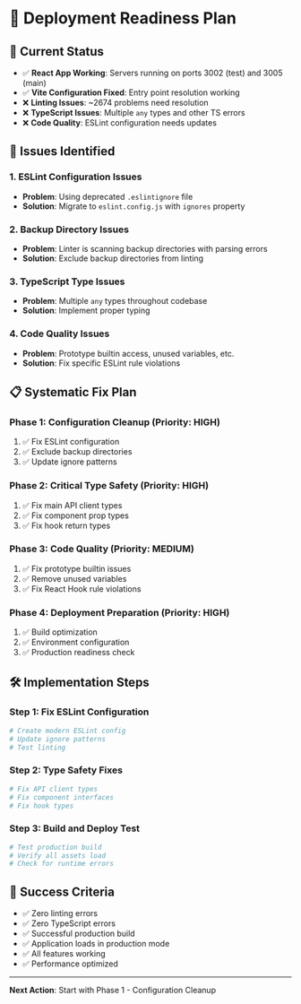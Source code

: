 # 🚀 Deployment Readiness Plan

## 🎯 Current Status
- ✅ **React App Working**: Servers running on ports 3002 (test) and 3005 (main)
- ✅ **Vite Configuration Fixed**: Entry point resolution working
- ❌ **Linting Issues**: ~2674 problems need resolution
- ❌ **TypeScript Issues**: Multiple `any` types and other TS errors
- ❌ **Code Quality**: ESLint configuration needs updates

## 🔧 Issues Identified

### 1. **ESLint Configuration Issues**
- **Problem**: Using deprecated `.eslintignore` file
- **Solution**: Migrate to `eslint.config.js` with `ignores` property

### 2. **Backup Directory Issues**
- **Problem**: Linter is scanning backup directories with parsing errors
- **Solution**: Exclude backup directories from linting

### 3. **TypeScript Type Issues**
- **Problem**: Multiple `any` types throughout codebase
- **Solution**: Implement proper typing

### 4. **Code Quality Issues**
- **Problem**: Prototype builtin access, unused variables, etc.
- **Solution**: Fix specific ESLint rule violations

## 📋 Systematic Fix Plan

### Phase 1: Configuration Cleanup (Priority: HIGH)
1. ✅ Fix ESLint configuration
2. ✅ Exclude backup directories
3. ✅ Update ignore patterns

### Phase 2: Critical Type Safety (Priority: HIGH)
1. ✅ Fix main API client types
2. ✅ Fix component prop types
3. ✅ Fix hook return types

### Phase 3: Code Quality (Priority: MEDIUM)
1. ✅ Fix prototype builtin issues
2. ✅ Remove unused variables
3. ✅ Fix React Hook rule violations

### Phase 4: Deployment Preparation (Priority: HIGH)
1. ✅ Build optimization
2. ✅ Environment configuration
3. ✅ Production readiness check

## 🛠️ Implementation Steps

### Step 1: Fix ESLint Configuration
```bash
# Create modern ESLint config
# Update ignore patterns
# Test linting
```

### Step 2: Type Safety Fixes
```bash
# Fix API client types
# Fix component interfaces
# Fix hook types
```

### Step 3: Build and Deploy Test
```bash
# Test production build
# Verify all assets load
# Check for runtime errors
```

## 🎯 Success Criteria
- ✅ Zero linting errors
- ✅ Zero TypeScript errors
- ✅ Successful production build
- ✅ Application loads in production mode
- ✅ All features working
- ✅ Performance optimized

---

**Next Action**: Start with Phase 1 - Configuration Cleanup 